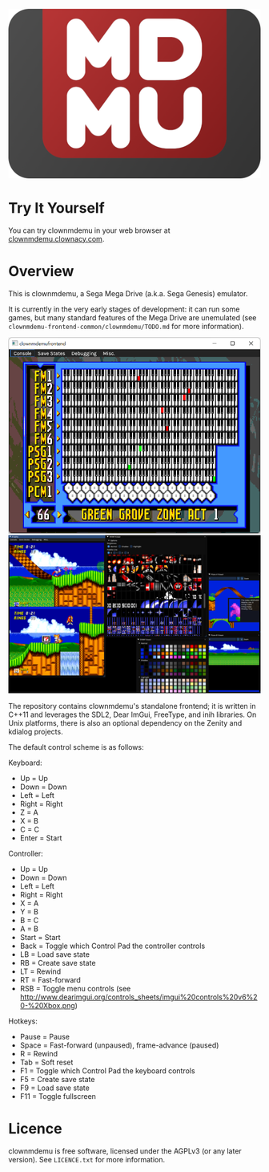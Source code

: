 ![Logo](/assets/logo.png)

# Try It Yourself

You can try clownmdemu in your web browser at [clownmdemu.clownacy.com](http://clownmdemu.clownacy.com).

# Overview

This is clownmdemu, a Sega Mega Drive (a.k.a. Sega Genesis) emulator.

It is currently in the very early stages of development: it can run some games,
but many standard features of the Mega Drive are unemulated (see
`clownmdemu-frontend-common/clownmdemu/TODO.md` for more information).

![Minimal](/assets/screenshot-minimal.png)
![Debug](/assets/screenshot-debug.png)

The repository contains clownmdemu's standalone frontend; it is written in
C++11 and leverages the SDL2, Dear ImGui, FreeType, and inih libraries. On
Unix platforms, there is also an optional dependency on the Zenity and kdialog
projects.

The default control scheme is as follows:

Keyboard:
- Up    = Up
- Down  = Down
- Left  = Left
- Right = Right
- Z     = A
- X     = B
- C     = C
- Enter = Start

Controller:
- Up    = Up
- Down  = Down
- Left  = Left
- Right = Right
- X     = A
- Y     = B
- B     = C
- A     = B
- Start = Start
- Back  = Toggle which Control Pad the controller controls
- LB    = Load save state
- RB    = Create save state
- LT    = Rewind
- RT    = Fast-forward
- RSB   = Toggle menu controls (see http://www.dearimgui.org/controls_sheets/imgui%20controls%20v6%20-%20Xbox.png)

Hotkeys:
- Pause = Pause
- Space = Fast-forward (unpaused), frame-advance (paused)
- R     = Rewind
- Tab   = Soft reset
- F1    = Toggle which Control Pad the keyboard controls
- F5    = Create save state
- F9    = Load save state
- F11   = Toggle fullscreen


# Licence

clownmdemu is free software, licensed under the AGPLv3 (or any later version).
See `LICENCE.txt` for more information.
